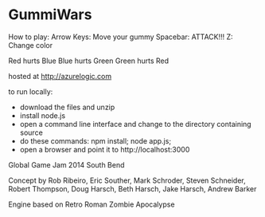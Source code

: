 GummiWars
=========

How to play:
Arrow Keys: Move your gummy
Spacebar: ATTACK!!!
Z: Change color

Red hurts Blue
Blue hurts Green
Green hurts Red

hosted at http://azurelogic.com

to run locally:
- download the files and unzip
- install node.js
- open a command line interface and change to the directory containing source
- do these commands: npm install; node app.js;
- open a browser and point it to http://localhost:3000

Global Game Jam 2014 South Bend

Concept by Rob Ribeiro, Eric Souther, Mark Schroder, Steven Schneider, Robert Thompson, Doug Harsch, Beth Harsch, Jake Harsch, Andrew Barker

Engine based on Retro Roman Zombie Apocalypse



